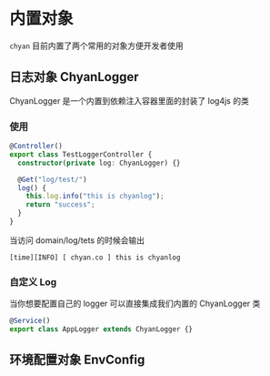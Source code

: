 # 内置对象

`chyan` 目前内置了两个常用的对象方便开发者使用

## 日志对象 ChyanLogger

ChyanLogger 是一个内置到依赖注入容器里面的封装了 log4js 的类

### 使用

```ts
@Controller()
export class TestLoggerController {
  constructor(private log: ChyanLogger) {}

  @Get("log/test/")
  log() {
    this.log.info("this is chyanlog");
    return "success";
  }
}
```

当访问 domain/log/tets 的时候会输出

```
[time][INFO] [ chyan.co ] this is chyanlog
```

### 自定义 Log

当你想要配置自己的 logger 可以直接集成我们内置的 ChyanLogger 类

```ts
@Service()
export class AppLogger extends ChyanLogger {}
```

## 环境配置对象 EnvConfig
